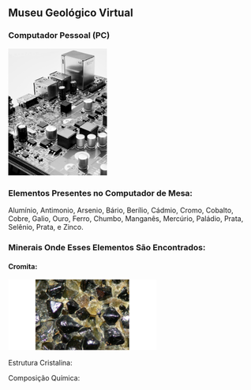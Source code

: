 ## Museu Geológico Virtual

### Computador Pessoal (PC)
<img src="https://raw.githubusercontent.com/rafaelcenatti/mugeoufpr/gh-pages/michael-dziedzic-AsF0Nadbb18-unsplash.jpg" alt="drawing" width="200"/> 


### Elementos Presentes no Computador de Mesa:
Alumínio, Antimonio, Arsenio, Bário, Berílio, Cádmio, Cromo, Cobalto, Cobre, Galio, Ouro, Ferro, Chumbo, Manganês, Mercúrio, Paládio, Prata, Selênio, Prata, e Zinco.


### Minerais Onde Esses Elementos São Encontrados:

#### Cromita:

<img src="https://raw.githubusercontent.com/rafaelcenatti/mugeoufpr/gh-pages/download.png" alt="drawing" width="300"/> 



 Estrutura Cristalina:
 
 Composição Química:
